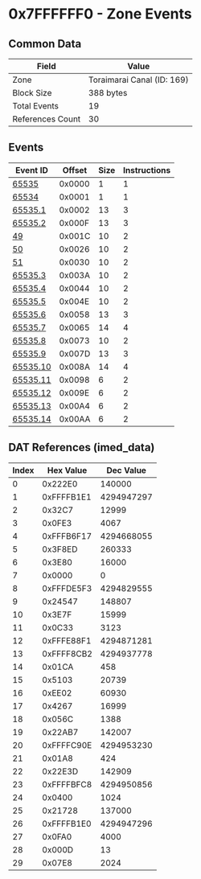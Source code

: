 # 0x7FFFFFF0 - Zone Events

## Common Data

| Field            | Value                      |
|------------------|----------------------------|
| Zone             | Toraimarai Canal (ID: 169) |
| Block Size       | 388 bytes                  |
| Total Events     | 19                         |
| References Count | 30                         |

## Events

| Event ID                  | Offset   |   Size |   Instructions |
|---------------------------|----------|--------|----------------|
| [65535](./65535.md)       | 0x0000   |      1 |              1 |
| [65534](./65534.md)       | 0x0001   |      1 |              1 |
| [65535.1](./65535.1.md)   | 0x0002   |     13 |              3 |
| [65535.2](./65535.2.md)   | 0x000F   |     13 |              3 |
| [49](./49.md)             | 0x001C   |     10 |              2 |
| [50](./50.md)             | 0x0026   |     10 |              2 |
| [51](./51.md)             | 0x0030   |     10 |              2 |
| [65535.3](./65535.3.md)   | 0x003A   |     10 |              2 |
| [65535.4](./65535.4.md)   | 0x0044   |     10 |              2 |
| [65535.5](./65535.5.md)   | 0x004E   |     10 |              2 |
| [65535.6](./65535.6.md)   | 0x0058   |     13 |              3 |
| [65535.7](./65535.7.md)   | 0x0065   |     14 |              4 |
| [65535.8](./65535.8.md)   | 0x0073   |     10 |              2 |
| [65535.9](./65535.9.md)   | 0x007D   |     13 |              3 |
| [65535.10](./65535.10.md) | 0x008A   |     14 |              4 |
| [65535.11](./65535.11.md) | 0x0098   |      6 |              2 |
| [65535.12](./65535.12.md) | 0x009E   |      6 |              2 |
| [65535.13](./65535.13.md) | 0x00A4   |      6 |              2 |
| [65535.14](./65535.14.md) | 0x00AA   |      6 |              2 |

## DAT References (imed_data)

|   Index | Hex Value   |   Dec Value |
|---------|-------------|-------------|
|       0 | 0x222E0     |      140000 |
|       1 | 0xFFFFB1E1  |  4294947297 |
|       2 | 0x32C7      |       12999 |
|       3 | 0x0FE3      |        4067 |
|       4 | 0xFFFB6F17  |  4294668055 |
|       5 | 0x3F8ED     |      260333 |
|       6 | 0x3E80      |       16000 |
|       7 | 0x0000      |           0 |
|       8 | 0xFFFDE5F3  |  4294829555 |
|       9 | 0x24547     |      148807 |
|      10 | 0x3E7F      |       15999 |
|      11 | 0x0C33      |        3123 |
|      12 | 0xFFFE88F1  |  4294871281 |
|      13 | 0xFFFF8CB2  |  4294937778 |
|      14 | 0x01CA      |         458 |
|      15 | 0x5103      |       20739 |
|      16 | 0xEE02      |       60930 |
|      17 | 0x4267      |       16999 |
|      18 | 0x056C      |        1388 |
|      19 | 0x22AB7     |      142007 |
|      20 | 0xFFFFC90E  |  4294953230 |
|      21 | 0x01A8      |         424 |
|      22 | 0x22E3D     |      142909 |
|      23 | 0xFFFFBFC8  |  4294950856 |
|      24 | 0x0400      |        1024 |
|      25 | 0x21728     |      137000 |
|      26 | 0xFFFFB1E0  |  4294947296 |
|      27 | 0x0FA0      |        4000 |
|      28 | 0x000D      |          13 |
|      29 | 0x07E8      |        2024 |
